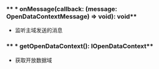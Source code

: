 ### ** * onMessage(callback: (message: OpenDataContextMessage) => void): void**
- 监听主域发送的消息


### ** * getOpenDataContext(): IOpenDataContext**
- 获取开放数据域


